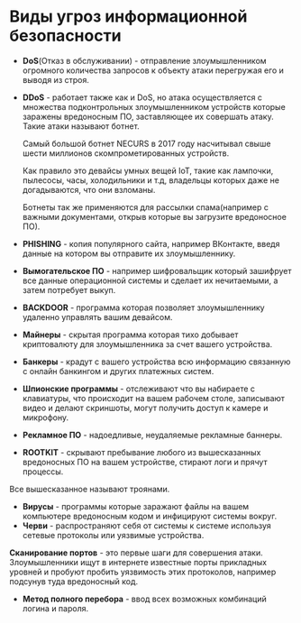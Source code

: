 # Виды угроз информационной безопасности
* **DoS**(Отказ в обслуживании) - отправление злоумышленником огромного количества запросов к объекту атаки перегружая его и выводя из строя.
* **DDoS** - работает также как и DoS, но атака осуществляется с множества подконтрольных злоумышленником устройств которые заражены вредоносным ПО, заставляющее их совершать атаку. Такие атаки называют ботнет.
	
	Самый большой ботнет NECURS в 2017 году насчитывал свыше шести миллионов скомпрометированных устройств.
	
	Как правило это девайсы умных вещей IoT, такие как лампочки, пылесосы, часы, холодильники и т.д, владельцы которых даже не догадываются, что они взломаны.
	
	Ботнеты так же применяются для рассылки спама(например с важными документами, открыв которые вы загрузите вредоносное ПО).
* **PHISHING** - копия популярного сайта, например ВКонтакте, введя данные на котором вы отправите их злоумышленнику.
* **Вымогательское ПО** - например шифровальщик который зашифрует все данные операционной системы и сделает их нечитаемыми, а затем потребует выкуп.
* **BACKDOOR** - программа которая позволяет злоумышленнику удаленно управлять вашим девайсом.
* **Майнеры** - скрытая программа которая тихо добывает криптовалюту для злоумышленника за счет вашего устройства.
* **Банкеры** - крадут с вашего устройства всю информацию связанную с онлайн банкингом и других платежных систем.
* **Шпионские программы** - отслеживают что вы набираете с клавиатуры, что происходит на вашем рабочем столе, записывают видео и делают скриншоты, могут получить доступ к камере и микрофону.
* **Рекламное ПО** - надоедливые, неудаляемые рекламные баннеры.
* **ROOTKIT** - скрывают пребывание любого из вышесказанных вредоносных ПО на вашем устройстве, стирают логи и прячут процессы.

Все вышесказанное называют троянами.

* **Вирусы** - программы которые заражают файлы на вашем компьютере вредоносным кодом и инфицируют системы вокруг.
* **Черви** - распространяют себя от системы к системе используя сетевые протоколы или уязвимые устройства.

**Сканирование портов** - это первые шаги для совершения атаки. Злоумышленники ищут в интернете известные порты прикладных уровней и пробуют пробить уязвимость этих протоколов, например подсунув туда вредоносный код.

* **Метод полного перебора** - ввод всех возможных комбинаций логина и пароля.
